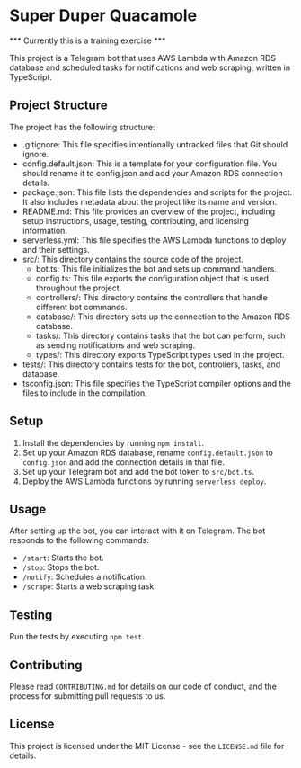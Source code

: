 # Super Duper Quacamole

*** Currently this is a training exercise ***

This project is a Telegram bot that uses AWS Lambda with Amazon RDS database and scheduled tasks for notifications and web scraping, written in TypeScript.

## Project Structure

The project has the following structure:

- .gitignore: This file specifies intentionally untracked files that Git should ignore.
- config.default.json: This is a template for your configuration file. You should rename it to config.json and add your Amazon RDS connection details.
- package.json: This file lists the dependencies and scripts for the project. It also includes metadata about the project like its name and version.
- README.md: This file provides an overview of the project, including setup instructions, usage, testing, contributing, and licensing information.
- serverless.yml: This file specifies the AWS Lambda functions to deploy and their settings.
- src/: This directory contains the source code of the project.
  - bot.ts: This file initializes the bot and sets up command handlers.
  - config.ts: This file exports the configuration object that is used throughout the project.
  - controllers/: This directory contains the controllers that handle different bot commands.
  - database/: This directory sets up the connection to the Amazon RDS database.
  - tasks/: This directory contains tasks that the bot can perform, such as sending notifications and web scraping.
  - types/: This directory exports TypeScript types used in the project.
- tests/: This directory contains tests for the bot, controllers, tasks, and database.
- tsconfig.json: This file specifies the TypeScript compiler options and the files to include in the compilation.

## Setup

1. Install the dependencies by running `npm install`.
2. Set up your Amazon RDS database, rename `config.default.json` to `config.json` and add the connection details in that file.
3. Set up your Telegram bot and add the bot token to `src/bot.ts`.
4. Deploy the AWS Lambda functions by running `serverless deploy`.

## Usage

After setting up the bot, you can interact with it on Telegram. The bot responds to the following commands:

- `/start`: Starts the bot.
- `/stop`: Stops the bot.
- `/notify`: Schedules a notification.
- `/scrape`: Starts a web scraping task.

## Testing

Run the tests by executing `npm test`.

## Contributing

Please read `CONTRIBUTING.md` for details on our code of conduct, and the process for submitting pull requests to us.

## License

This project is licensed under the MIT License - see the `LICENSE.md` file for details.